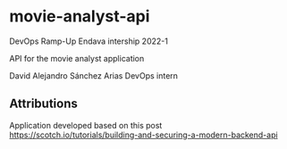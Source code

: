 # movie-analyst-api

DevOps Ramp-Up Endava intership 2022-1

API for the movie analyst application

David Alejandro Sánchez Arias
DevOps intern


## Attributions
Application developed based on this post https://scotch.io/tutorials/building-and-securing-a-modern-backend-api